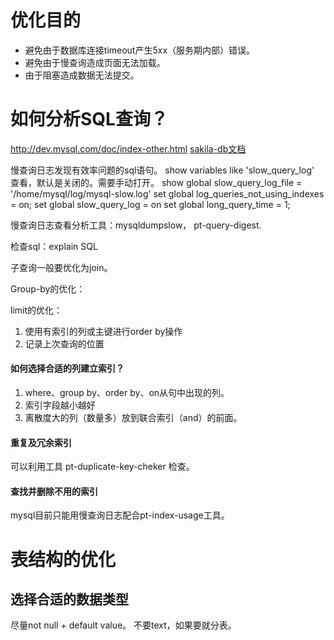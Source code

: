 # 优化目的
- 避免由于数据库连接timeout产生5xx（服务期内部）错误。
- 避免由于慢查询造成页面无法加载。
- 由于阻塞造成数据无法提交。

# 如何分析SQL查询？
http://dev.mysql.com/doc/index-other.html [sakila-db文档](https://dev.mysql.com/doc/sakila/en/)

慢查询日志发现有效率问题的sql语句。
show variables like 'slow_query_log' 查看，默认是关闭的。需要手动打开。
show global slow_query_log_file = '/home/mysql/log/mysql-slow.log'
set global log_queries_not_using_indexes = on;
set global slow_query_log = on
set global long_query_time = 1;

慢查询日志查看分析工具：mysqldumpslow， pt-query-digest.

检查sql：explain SQL

子查询一般要优化为join。

Group-by的优化：

limit的优化：
1. 使用有索引的列或主键进行order by操作
2. 记录上次查询的位置

#### 如何选择合适的列建立索引？
1. where、group by、order by、on从句中出现的列。
2. 索引字段越小越好
3. 离散度大的列（数量多）放到联合索引（and）的前面。


#### 重复及冗余索引
可以利用工具 pt-duplicate-key-cheker 检查。

#### 查找并删除不用的索引
mysql目前只能用慢查询日志配合pt-index-usage工具。

# 表结构的优化
## 选择合适的数据类型
尽量not null + default value。
不要text，如果要就分表。

